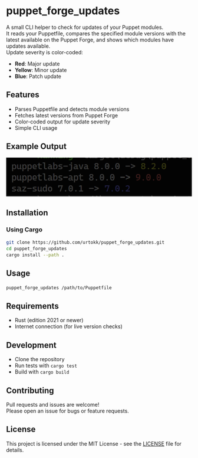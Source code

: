 # puppet_forge_updates

A small CLI helper to check for updates of your Puppet modules.  
It reads your Puppetfile, compares the specified module versions with the latest available on the Puppet Forge, and shows which modules have updates available.  
Update severity is color-coded:  
- **Red**: Major update  
- **Yellow**: Minor update  
- **Blue**: Patch update  

## Features

- Parses Puppetfile and detects module versions
- Fetches latest versions from Puppet Forge
- Color-coded output for update severity
- Simple CLI usage

## Example Output

![example-output](docs/images/example-output.png)

## Installation

### Using Cargo

```bash
git clone https://github.com/urtokk/puppet_forge_updates.git
cd puppet_forge_updates
cargo install --path .
```

## Usage

```bash
puppet_forge_updates /path/to/Puppetfile
```

## Requirements

- Rust (edition 2021 or newer)
- Internet connection (for live version checks)

## Development

- Clone the repository
- Run tests with `cargo test`
- Build with `cargo build`

## Contributing

Pull requests and issues are welcome!  
Please open an issue for bugs or feature requests.

## License

This project is licensed under the MIT License - see the [LICENSE](LICENSE) file for details.
